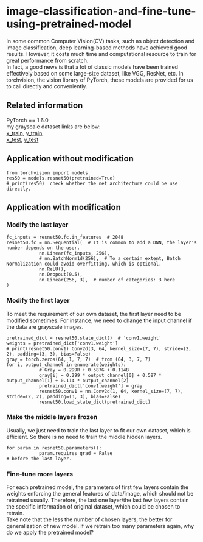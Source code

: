 # image-classification-and-fine-tune-using-pretrained-model

In some common Computer Vision(CV) tasks, such as object detection and image classification, deep learning-based methods have achieved good results. However, it costs much time and computational resource to train for great performance from scratch.   
In fact, a good news is that a lot of classic models have been trained effectively based on some large-size dataset, like VGG, ResNet, etc. In torchvision, the vision library of PyTorch, these models are provided for us to call directly and conveniently.

## Related information
PyTorch == 1.6.0  
my grayscale dataset links are below:  
[x_train](https://drive.google.com/file/d/1jXPXpEAWE57HshOx_m9A0bFAWRmyQR1d/view?usp=sharing), 
[y_train](https://drive.google.com/file/d/1QO2KPs0OTrn1Qzp5C7_s1PSWY-wc06q0/view?usp=sharing),   
[x_test](https://drive.google.com/file/d/1Zvln2lbhk6Aov3bg8-dk6aYKOtiFPkIs/view?usp=sharing), 
[y_test](https://drive.google.com/file/d/1O942yv17102st1tdtgjOTErbj_pnHIhh/view?usp=sharing)

## Application without modification
```
from torchvision import models
res50 = models.resnet50(pretrained=True)
# print(res50)  check whether the net architecture could be use directly.
```

## Application with modification
### Modify the last layer
```
fc_inputs = resnet50.fc.in_features  # 2048
resnet50.fc = nn.Sequential(  # It is common to add a DNN, the layer's number depends on the user.
            nn.Linear(fc_inputs, 256),
            # nn.BatchNorm1d(256),  # To a certain extent, Batch Normalization could avoid overfitting, which is optional.
            nn.ReLU(),
            nn.Dropout(0.5),
            nn.Linear(256, 3),  # number of categories: 3 here
)
```
### Modify the first layer
To meet the requirement of our own dataset, the first layer need to be modified sometimes. For instance, we need to change the input channel if the data are grayscale images.
```
pretrained_dict = resnet50.state_dict()  # 'conv1.weight'
weights = pretrained_dict['conv1.weight']
# print(resnet50.conv1) Conv2d(3, 64, kernel_size=(7, 7), stride=(2, 2), padding=(3, 3), bias=False)
gray = torch.zeros(64, 1, 7, 7)  # from (64, 3, 7, 7)
for i, output_channel in enumerate(weights):
            # Gray = 0.299R + 0.587G + 0.114B
            gray[i] = 0.299 * output_channel[0] + 0.587 * output_channel[1] + 0.114 * output_channel[2]
            pretrained_dict['conv1.weight'] = gray
            resnet50.conv1 = nn.Conv2d(1, 64, kernel_size=(7, 7), stride=(2, 2), padding=(3, 3), bias=False)
            resnet50.load_state_dict(pretrained_dict)
```

### Make the middle layers frozen
Usually, we just need to train the last layer to fit our own dataset, which is efficient. So there is no need to train the middle hidden layers.
```
for param in resnet50.parameters():
            param.requires_grad = False
# before the last layer.
```

### Fine-tune more layers
For each pretrained model, the parameters of first few layers contain the weights enforcing the general features of data/image, which should not be retrained usually.
Therefore, the last one layer/the last few layers contain the specific information of original dataset, which could be chosen to retrain.   
Take note that the less the number of chosen layers, the better for generalization of new model. If we retrain too many parameters again, why do we apply the pretrained model?
